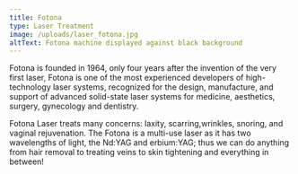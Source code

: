 ```yaml
---
title: Fotona
type: Laser Treatment
image: /uploads/laser_fotona.jpg
altText: Fotona machine displayed against black background
---
```


Fotona is founded in 1964, only four years after the invention of the very first laser, Fotona is one of the most experienced developers of high-technology laser systems, recognized for the design, manufacture, and support of advanced solid-state laser systems for medicine, aesthetics, surgery, gynecology and dentistry.

Fotona Laser treats many concerns: laxity, scarring,wrinkles, snoring, and vaginal rejuvenation. The Fotona is a multi-use laser as it has two wavelengths of light, the Nd:YAG and erbium:YAG; thus we can do anything from hair removal to treating veins to skin tightening and everything in between!
